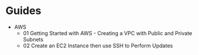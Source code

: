 # Guides

* AWS
  - 01 Getting Started with AWS - Creating a VPC with Public and Private Subnets
  - 02 Create an EC2 Instance then use SSH to Perform Updates
